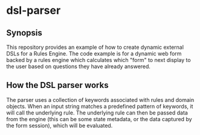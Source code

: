 # dsl-parser

## Synopsis

This repository provides an example of how to create dynamic external DSLs for a Rules Engine. The code example is for a dynamic web form backed by a rules engine which calculates which "form" to next display to the user based on questions they have already answered. 

## How the DSL parser works

The parser uses a collection of keywords associated with rules and domain objects. When an input string matches a predefined pattern of keywords, it will call the underlying rule. The underlying rule can then be passed data from the engine (this can be some state metadata, or the data captured by the form session), which will be evaluated.
